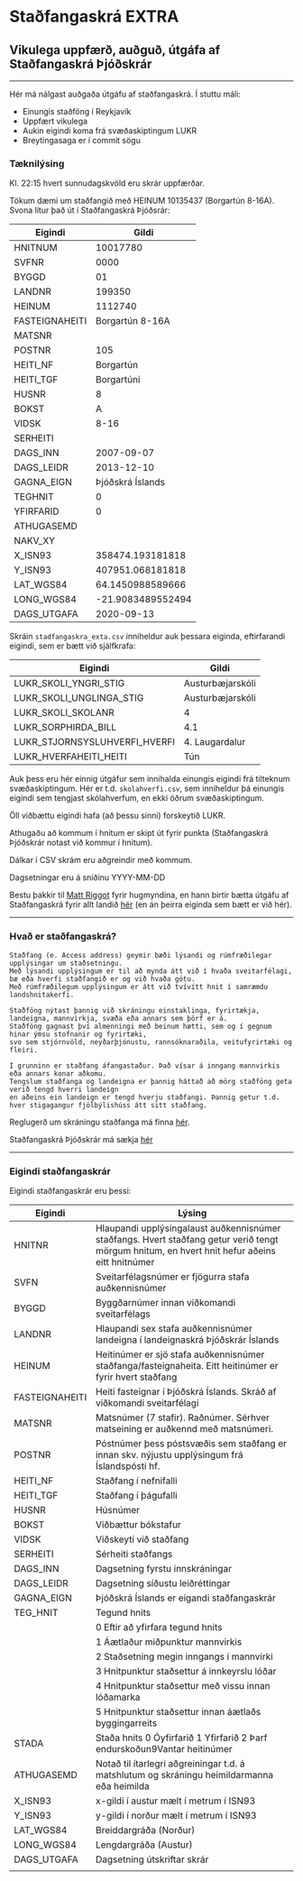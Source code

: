 # Staðfangaskrá EXTRA
## Vikulega uppfærð, auðguð, útgáfa af Staðfangaskrá Þjóðskrár

---

Hér má nálgast auðgaða útgáfu af staðfangaskrá. Í stuttu máli:

* Einungis staðföng í Reykjavík
* Uppfært vikulega
* Aukin eigindi koma frá svæðaskiptingum LUKR
* Breytingasaga er í commit sögu

### Tæknilýsing

Kl. 22:15 hvert sunnudagskvöld eru skrár uppfærðar.

Tökum dæmi um staðfangið með HEINUM 10135437 (Borgartún 8-16A). Svona lítur það út í Staðfangaskrá Þjóðsrár:

|Eigindi             | Gildi               |  
|--------------------|---------------------|
| HNITNUM            | 10017780            |
| SVFNR              | 0000                |
| BYGGD              | 01                  |
| LANDNR             | 199350              |
| HEINUM             | 1112740             |
| FASTEIGNAHEITI     | Borgartún 8\-16A    |
| MATSNR             |                     |
| POSTNR             | 105                 |
| HEITI\_NF          | Borgartún           |
| HEITI\_TGF         | Borgartúni          |
| HUSNR              | 8                   |
| BOKST              | A                   |
| VIDSK              | 8\-16               |
| SERHEITI           |                     |
| DAGS\_INN          | 2007\-09\-07        |
| DAGS\_LEIDR        | 2013\-12\-10        |
| GAGNA\_EIGN        | Þjóðskrá Íslands    |
| TEGHNIT            | 0                   |
| YFIRFARID          | 0                   |
| ATHUGASEMD         |                     |
| NAKV\_XY           |                     |
| X\_ISN93           | 358474\.193181818   |
| Y\_ISN93           | 407951\.068181818   |
| LAT\_WGS84         | 64\.1450988589666   |
| LONG\_WGS84        | \-21\.9083489552494 |
| DAGS\_UTGAFA       | 2020\-09\-13        |


Skráin `stadfangaskra_exta.csv` inniheldur auk þessara eiginda, eftirfarandi eigindi, sem er bætt við sjálfkrafa:

| Eigindi                         | Gildi            |
|---------------------------------|------------------|
| LUKR\_SKOLI\_YNGRI\_STIG        | Austurbæjarskóli |
| LUKR\_SKOLI\_UNGLINGA\_STIG     | Austurbæjarskóli |
| LUKR\_SKOLI\_SKOLANR            | 4                |
| LUKR\_SORPHIRDA\_BILL           | 4\.1             |
| LUKR\_STJORNSYSLUHVERFI\_HVERFI | 4\. Laugardalur  |
| LUKR\_HVERFAHEITI\_HEITI        | Tún              |

Auk þess eru hér einnig útgáfur sem innihalda einungis eigindi frá tilteknum svæðaskiptingum. Hér er t.d. `skolahverfi.csv`, sem inniheldur þá einungis eigindi sem tengjast skólahverfum, en ekki öðrum svæðaskiptingum.

Öll viðbættu eigindi hafa (að þessu sinni) forskeytið LUKR.

Athugaðu að kommum í hnitum er skipt út fyrir punkta (Staðfangaskrá Þjóðskrár notast við kommur í hnitum).

Dálkar í CSV skrám eru aðgreindir með kommum.

Dagsetningar eru á sniðinu YYYY-MM-DD

Bestu þakkir til [Matt Riggot](https://www.flother.is/) fyrir hugmyndina, en hann birtir bætta útgáfu af Staðfangaskrá fyrir allt landið [hér](https://github.com/flother/stadfangaskra/) (en án þeirra eiginda sem bætt er við hér).

---


### Hvað er staðfangaskrá?

```
Staðfang (e. Access address) geymir bæði lýsandi og rúmfræðilegar upplýsingar um staðsetningu. 
Með lýsandi upplýsingum er til að mynda átt við í hvaða sveitarfélagi, bæ eða hverfi staðfangið er og við hvaða götu. 
Með rúmfræðilegum upplýsingum er átt við tvívítt hnit í samræmdu landshnitakerfi.

Staðföng nýtast þannig við skráningu einstaklinga, fyrirtækja, landeigna, mannvirkja, svæða eða annars sem þörf er á. 
Staðföng gagnast því almenningi með beinum hætti, sem og í gegnum hinar ýmsu stofnanir og fyrirtæki, 
svo sem stjórnvöld, neyðarþjónustu, rannsóknaraðila, veitufyrirtæki og fleiri.  

Í grunninn er staðfang áfangastaður. Það vísar á inngang mannvirkis eða annars konar aðkomu. 
Tengslum staðfanga og landeigna er þannig háttað að mörg staðföng geta verið tengd hverri landeign 
en aðeins ein landeign er tengd hverju staðfangi. Þannig getur t.d. hver stigagangur fjölbýlishúss átt sitt staðfang. 
```

Reglugerð um skráningu staðfanga má finna [hér](https://www.reglugerd.is/reglugerdir/eftir-raduneytum/srn/nr/0577-2017). 

Staðfangaskrá Þjóðskrár má sækja [hér](https://skra.is/thjonusta/gogn/hra-gogn/)

---

### Eigindi staðfangaskrár

Eigindi staðfangaskrár eru þessi:

| Eigindi        | Lýsing                                                                                                                                         |
|----------------|------------------------------------------------------------------------------------------------------------------------------------------------|
| HNITNR         | Hlaupandi upplýsingalaust auðkennisnúmer staðfangs\. Hvert staðfang getur verið tengt mörgum hnitum, en hvert hnit hefur aðeins eitt hnitnúmer |
| SVFN           | Sveitarfélagsnúmer er fjögurra stafa auðkennisnúmer                                                                                            |
| BYGGD          | Byggðarnúmer innan viðkomandi sveitarfélags                                                                                                    |
| LANDNR         | Hlaupandi sex stafa auðkennisnúmer landeigna í landeignaskrá Þjóðskrár Íslands                                                                 |
| HEINUM         | Heitinúmer er sjö stafa auðkennisnúmer staðfanga/fasteignaheita\. Eitt heitinúmer er fyrir hvert staðfang                                      |
| FASTEIGNAHEITI | Heiti fasteignar í Þjóðskrá Íslands\. Skráð af viðkomandi sveitarfélagi                                                                        |
| MATSNR         | Matsnúmer \(7 stafir\)\. Raðnúmer\. Sérhver matseining er auðkennd með matsnúmeri\.                                                            |
| POSTNR         | Póstnúmer þess póstsvæðis sem staðfang er innan skv\. nýjustu upplýsingum frá Íslandspósti hf\.                                                |
| HEITI\_NF      | Staðfang í nefnifalli                                                                                                                          |
| HEITI\_TGF     | Staðfang í þágufalli                                                                                                                           |
| HUSNR          | Húsnúmer                                                                                                                                       |
| BOKST          | Viðbættur bókstafur                                                                                                                            |
| VIDSK          | Viðskeyti við staðfang                                                                                                                         |
| SERHEITI       | Sérheiti staðfangs                                                                                                                             |
| DAGS\_INN      | Dagsetning fyrstu innskráningar                                                                                                                |
| DAGS\_LEIDR    | Dagsetning síðustu leiðréttingar                                                                                                               |
| GAGNA\_EIGN    | Þjóðskrá Íslands er eigandi staðfangaskrár                                                                                                     |
| TEG\_HNIT      | Tegund hnits                                                                                                                                   |
|                | 0 Eftir að yfirfara tegund hnits                                                                                                               |
|                | 1 Áætlaður miðpunktur mannvirkis                                                                                                               |
|                | 2 Staðsetning megin inngangs í mannvirki                                                                                                       |
|                | 3 Hnitpunktur staðsettur á innkeyrslu lóðar                                                                                                    |
|                | 4 Hnitpunktur staðsettur með vissu innan lóðamarka                                                                                             |
|                | 5 Hnitpunktur staðsettur innan áætlaðs byggingarreits                                                                                          |
| STADA          | Staða hnits 0 Óyfirfarið 1 Yfirfarið 2 Þarf endurskoðun9Vantar heitinúmer                                                                            |
| ATHUGASEMD     | Notað til ítarlegri aðgreiningar t\.d\. á matshlutum og skráningu heimildarmanna eða heimilda                                                  |
| X\_ISN93       | x\-gildi í austur mælt í metrum í ISN93                                                                                                        |
| Y\_ISN93       | y\-gildi í norður mælt í metrum í ISN93                                                                                                        |
| LAT\_WGS84     | Breiddargráða \(Norður\)                                                                                                                       |
| LONG\_WGS84    | Lengdargráða \(Austur\)                                                                                                                        |
| DAGS\_UTGAFA   | Dagsetning útskriftar skrár                                                                                                                    |
|                |                                                                                                                                                |




